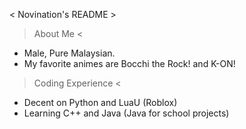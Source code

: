< Novination's README >

> About Me <
- Male, Pure Malaysian.
- My favorite animes are Bocchi the Rock! and K-ON!

> Coding Experience <
- Decent on Python and LuaU (Roblox)
- Learning C++ and Java (Java for school projects)
